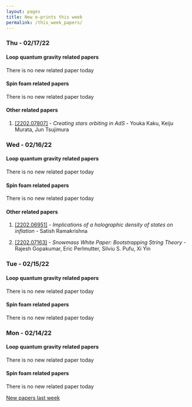 ```yaml
---
layout: pages
title: New e-prints this week
permalink: /this_week_papers/
---
```




### Thu - 02/17/22

#### Loop quantum gravity related papers

There is no new related paper today 

#### Spin foam related papers

There is no new related paper today 



#### Other related papers

1. [[2202.07807]](https://arxiv.org/abs/2202.07807) - *Creating stars orbiting in AdS* - Youka Kaku, Keiju Murata, Jun Tsujimura



### Wed - 02/16/22

#### Loop quantum gravity related papers

There is no new related paper today 

#### Spin foam related papers

There is no new related paper today 



#### Other related papers

1. [[2202.06951]](https://arxiv.org/abs/2202.06951) - *Implications of a holographic density of states on inflation* - Satish Ramakrishna

1. [[2202.07163]](https://arxiv.org/abs/2202.07163) - *Snowmass White Paper: Bootstrapping String Theory* - Rajesh Gopakumar, Eric Perlmutter, Silviu S. Pufu, Xi Yin



### Tue - 02/15/22

#### Loop quantum gravity related papers

There is no new related paper today 

#### Spin foam related papers

There is no new related paper today 

### Mon - 02/14/22

#### Loop quantum gravity related papers

There is no new related paper today 

#### Spin foam related papers

There is no new related paper today 




[New papers last week]({{site.url}}/archived/weekly/pre-prints/2022/02/14/archived_weekly_papers.html)